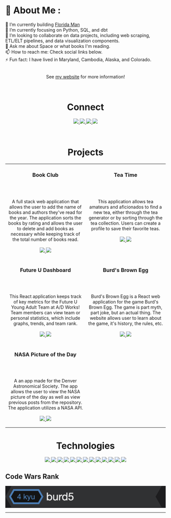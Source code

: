 <h1>💫 About Me : </h1>
🔭 I’m currently building <a href="https://github.com/burd5/floridaman" target="_blank">Florida Man</a> <br>
🌱 I’m currently focusing on Python, SQL, and dbt<br>
👯 I’m looking to collaborate on data projects, including web scraping, ETL/ELT pipelines, and data visualization components. <br>
💬 Ask me about Space or what books I'm reading. <br>
📫 How to reach me: Check social links below. <br>
⚡ Fun fact: I have lived in Maryland, Cambodia, Alaska, and Colorado. <br><br>

<p align="center">See <a href="https://austinburdette.vercel.app/" target="_blank">my website</a> for more information!</p>

<br>

<h1 align="center">Connect</h1>

<p align="center">
  <a href="https://austinburdette.vercel.app/" target="_blank">
    <img src="https://img.shields.io/static/v1?label=|&message=WEBSITE&color=35F5FA&style=for-the-badge&logo=react&logo-color=white"/>
  </a>
  <a href="https://www.linkedin.com/in/austin-burdette/" target="_blank">
    <img src="https://img.shields.io/static/v1?label=|&message=LINKED-IN&color=35F5FA&style=for-the-badge&logo=linkedin&logo-color=white"/>
  </a>
  <a href="https://twitter.com/brownEggBoi" target="_blank">
    <img src="https://img.shields.io/static/v1?label=|&message=TWITTER&color=35F5FA&style=for-the-badge&logo=twitter&logo-color=white"/>
  </a>
  <a href="https://angel.co/u/austin-burdette" target="_blank">
      <img src="https://img.shields.io/static/v1?label=|&message=ANGEL-LIST&color=35F5FA&style=for-the-badge&logo=angellist&logo-color=white"/>
  </a>
</p>

<br>


<h1 align="center">Projects</h1>
<table>
  
  <tr>
      <td width="50%" valign="top">
      <h3 align="center">Book Club</h3>
        <br />
      <a target="_blank" href="https://bookclub.cyclic.app/">
            <img src="bookclubfinal.gif" width="100%"  alt=""/>
        </a>
        <br />
        <p align="center"> A full stack web application that allows the user to add the name of books and authors they've read for the year. The application sorts the books by rating and allows the user to delete and add books as necessary while keeping track of the total number of books read.
   <br /><br />
  <a href="https://github.com/burd5/book_club_ejs" target="_blank">
    <img src="https://img.shields.io/static/v1?label=|&message=REPO&color=35F5FA&style=plastic&logo=github&logo-color=white"/>
  </a>
  <a href="https://bookclub.cyclic.app/" target="_blank">
    <img src="https://img.shields.io/static/v1?label=|&message=WEBSITE&color=35F5FA&style=plastic&logo=wordpress&logo-color=white"/>
  </a>
      </p>
        <p><strong></p>
    </td>
        <td width="50%" valign="top">
      <h3 align="center">Tea Time</h3>
      <br />
        <a target="_blank" href="https://itsteatime.vercel.app/">
          <img src="teatime.gif" width="100%" alt=""/>
        </a>
      <br />
        <p align="center"> This application allows tea amateurs and aficionados to find a new tea, either through the tea generator or by sorting through the tea collection. Users can create a profile to save their favorite teas.
      <br /><br />
  <a href="https://github.com/burd5/tea-time" target="_blank">
    <img src="https://img.shields.io/static/v1?label=|&message=REPO&color=35F5FA&style=plastic&logo=github&logo-color=white"/>
  </a>
  <a href="https://itsteatime.vercel.app/" target="_blank">
    <img src="https://img.shields.io/static/v1?label=|&message=WEBSITE&color=35F5FA&style=plastic&logo=wordpress&logo-color=white"/>
  </a>
      </p>
        <p><strong></p>
    </td>
  </tr>
  <tr>
        <td width="50%" valign="top">
      <h3 align="center">Future U Dashboard</h3>
        <br />
        <a target="_blank" href="https://future-u-dashboard.vercel.app/">
          <img src="future-u-dashboard.gif" width="100%" alt=""/>
        </a>
        <br />
        <p align="center"> This React application keeps track of key metrics for the Future U Young Adult Team at A/D Works! Team members can view team or personal statistics, which include graphs, trends, and team rank. 
        <br /><br />
          
  <a href="https://github.com/burd5/future-u-dashboard" target="_blank">
    <img src="https://img.shields.io/static/v1?label=|&message=REPO&color=35F5FA&style=plastic&logo=github&logo-color=white"/>
  </a>
  <a href="https://future-u-dashboard.vercel.app/" target="_blank">
    <img src="https://img.shields.io/static/v1?label=|&message=WEBSITE&color=35F5FA&style=plastic&logo=wordpress&logo-color=white"/>
  </a>
      </p>
        <p><strong></p>
    </td>
            <td width="50%" valign="top">
      <h3 align="center">Burd's Brown Egg</h3>
        <br />
        <a target="_blank" href="#">
          <img src="burdsbrownegg.gif" width="100%" alt=""/>
        </a>
        <br />
        <p align="center"> Burd's Brown Egg is a React web application for the game Burd's Brown Egg. The game is part myth, part joke, but an actual thing. The website allows user to learn about the game, it's history, the rules, etc. </br></br>
          
  <a href="https://github.com/burd5/burds-brown-egg" target="_blank">
    <img src="https://img.shields.io/static/v1?label=|&message=REPO&color=35F5FA&style=plastic&logo=github&logo-color=white"/>
  </a>
  <a href="https://burds-brown-egg.vercel.app/" target="_blank">
    <img src="https://img.shields.io/static/v1?label=|&message=WEBSITE&color=35F5FA&style=plastic&logo=wordpress&logo-color=white"/>
  </a>
      </p>
        <p><strong></p>
    </td>
  </tr>
  <tr>
        <td width="50%" valign="top">
      <h3 align="center">NASA Picture of the Day</h3>
        <br />
        <a target="_blank" href="https://nasa-api-flame.vercel.app/">
            <img src="burd5.github (1).gif" width="100%" alt=""/>
        </a>
        <br />
        <p align="center"> A an app made for the Denver Astronomical Society. The app allows the user to view the NASA picture of the day as well as view previous posts from the repository. The application utilizes a NASA API.
      <br /><br />
  <a href="https://github.com/burd5/NASA" target="_blank">
    <img src="https://img.shields.io/static/v1?label=|&message=REPO&color=35F5FA&style=plastic&logo=github&logo-color=white"/>
  </a>  
  <a href="https://nasa-api-flame.vercel.app/" target="_blank">
    <img src="https://img.shields.io/static/v1?label=|&message=WEBSITE&color=35F5FA&style=plastic&logo=wordpress&logo-color=white"/>
  </a>
      </p>
        <p><strong></p>
    </td>
  </tr>
</table>


<h1 align="center">Technologies</h1>


<p align="center">
  <a href="https://developer.mozilla.org/en-US/docs/Web/HTML" target="_blank">
    <img src="https://img.shields.io/static/v1?&style=flat&logo=HTML5&logoColor=white&labelColor=AD9D90&label=&message=HTML&color=AD9D90"/>
  </a>
  <a href="https://developer.mozilla.org/en-US/docs/Web/CSS" target="_blank">
    <img src="https://img.shields.io/static/v1?&style=flat&logo=CSS3&logoColor=white&labelColor=AD9D90&label=&message=CSS&color=AD9D90"/>
  </a>
  <a href="https://developer.mozilla.org/en-US/docs/Web/JavaScript" target="_blank">
    <img src="https://img.shields.io/static/v1?&style=flat&logo=javascript&logoColor=white&labelColor=AD9D90&label=&message=JAVASCRIPT&color=AD9D90"/>
  </a>
  <a href="https://beta.reactjs.org/" target="_blank">
    <img src="https://img.shields.io/static/v1?&style=flat&logo=react&logoColor=white&labelColor=AD9D90&label=&message=REACT&color=AD9D90"/>
  </a>
  <a href="https://getbootstrap.com" target="_blank">
    <img src="https://img.shields.io/static/v1?&style=flat&logo=bootstrap&logoColor=white&labelColor=AD9D90&label=&message=BOOTSTRAP&color=AD9D90"/>
  </a>
  <a href="https://www.w3schools.com/sass/" target="_blank">
    <img src="https://img.shields.io/static/v1?&style=flat&logo=sass&logoColor=white&labelColor=AD9D90&label=&message=SASS&color=AD9D90"/>
  </a>
  <a href="https://tailwindcss.com/docs/installation" target="_blank">
    <img src="https://img.shields.io/static/v1?&style=flat&logo=tailwindcss&logoColor=white&labelColor=AD9D90&label=&message=TAILWIND&color=AD9D90"/>
  </a>
  <a href="https://www.mongodb.com/docs/" target="_blank">
    <img src="https://img.shields.io/static/v1?&style=flat&logo=mongodb&logoColor=white&labelColor=AD9D90&label=&message=MONGODB&color=AD9D90"/>
  </a>
  <a href="https://expressjs.com/" target="_blank">
    <img src="https://img.shields.io/static/v1?&style=flat&logo=express&logoColor=white&labelColor=AD9D90&label=&message=EXPRESS&color=AD9D90"/>
  </a>
  <a href="https://nodejs.org/en/docs/" target="_blank">
    <img src="https://img.shields.io/static/v1?&style=flat&logo=nodedotjs&logoColor=white&labelColor=AD9D90&label=&message=NODE&color=AD9D90"/>
  </a>
  <a href="https://www.git-scm.com/doc" target="_blank">
    <img src="https://img.shields.io/static/v1?&style=flat&logo=git&logoColor=white&labelColor=AD9D90&label=&message=GIT&color=AD9D90"/>
  </a>
  <a href="https://dev.mysql.com/doc/" target="_blank">
    <img src="https://img.shields.io/static/v1?&style=flat&logo=mysql&logoColor=white&labelColor=AD9D90&label=&message=MYSQL&color=AD9D90"/>
  </a>
  <a href="https://dev.mysql.com/doc/" target="_blank">
    <img src="https://img.shields.io/static/v1?&style=flat&logo=materialize&logoColor=white&labelColor=AD9D90&label=&message= MATERIALIZE CSS&color=AD9D90"/>
  </a> 
</p>


<h2>Code Wars Rank</h2>
<img align="center" src="5kyu.png" alt="code wars rank">



---
